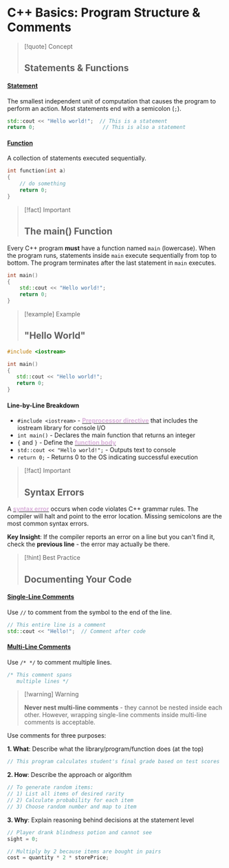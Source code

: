 
# C++ Basics: Program Structure & Comments

> [!quote] Concept
> 
> ## Statements & Functions
#### <u>Statement</u>
The smallest independent unit of computation that causes the program to perform an action. Most statements end with a semicolon (`;`).

```cpp
std::cout << "Hello world!";  // This is a statement
return 0;                      // This is also a statement
```

#### <u>Function</u>
A collection of statements executed sequentially.
```cpp
int function(int a)
{
	// do something
	return 0;
}
```



> [!fact] Important
> 
> ## The main() Function

Every C++ program **must** have a function named `main` (lowercase). When the program runs, statements inside `main` execute sequentially from top to bottom. The program terminates after the last statement in `main` executes.
```cpp
int main()
{
    std::cout << "Hello world!";
    return 0;
}
```


> [!example] Example
> 
> ## "Hello World"

```cpp
#include <iostream>

int main()
{
   std::cout << "Hello world!";
   return 0;
}
```

#### Line-by-Line Breakdown
- `#include <iostream>` - <u><strong style="color:#dab1da">Preprocessor directive</strong></u> that includes the iostream library for console I/O
- `int main()` - Declares the main function that returns an integer
- `{` and `}` - Define the <u><strong style="color:#dab1da">function body</strong></u>
- `std::cout << "Hello world!";` - Outputs text to console
- `return 0;` - Returns 0 to the OS indicating successful execution


> [!fact] Important
> 
> ## Syntax Errors
> 

A <u><strong style="color:#dab1da">syntax error</strong></u> occurs when code violates C++ grammar rules. The compiler will halt and point to the error location. Missing semicolons are the most common syntax errors.

**Key Insight**: If the compiler reports an error on a line but you can't find it, check the **previous line** - the error may actually be there.


> [!hint] Best Practice
> 
> ## Documenting Your Code
#### <u>Single-Line Comments</u>
Use `//` to comment from the symbol to the end of the line.

```cpp
// This entire line is a comment
std::cout << "Hello!";  // Comment after code
```

#### <u>Multi-Line Comments</u>
Use `/* */` to comment multiple lines.

```cpp
/* This comment spans
   multiple lines */
```

> [!warning] Warning
> 
> **Never nest multi-line comments** - they cannot be nested inside each other. However, wrapping single-line comments inside multi-line comments is acceptable.

Use comments for three purposes:

**1. What**: Describe what the library/program/function does (at the top)
```cpp
// This program calculates student's final grade based on test scores
```

**2. How**: Describe the approach or algorithm
```cpp
// To generate random items:
// 1) List all items of desired rarity
// 2) Calculate probability for each item
// 3) Choose random number and map to item
```

**3. Why**: Explain reasoning behind decisions at the statement level
```cpp
// Player drank blindness potion and cannot see
sight = 0;

// Multiply by 2 because items are bought in pairs
cost = quantity * 2 * storePrice;
```
